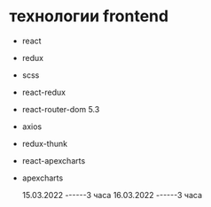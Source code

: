 # технологии frontend

- react
- redux
- scss
- react-redux
- react-router-dom 5.3
- axios
- redux-thunk
- react-apexcharts
- apexcharts

  15.03.2022 ------3 часа
  16.03.2022 ------3 часа
